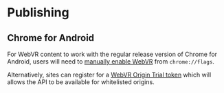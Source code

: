 # Publishing

## Chrome for Android

For WebVR content to work with the regular release version of Chrome for Android, users will need to [manually enable WebVR](https://webvr.rocks/chrome_for_android#setup) from `chrome://flags`.

Alternatively, sites can register for a [WebVR Origin Trial token](https://webvr.rocks/chrome_for_android#what_is_the_webvr_origin_trial) which will allows the API to be available for whitelisted origins.

